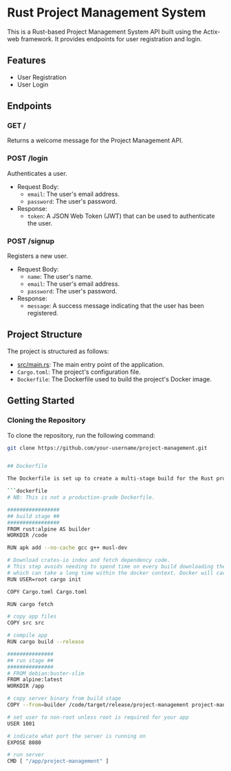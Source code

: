 # Rust Project Management System

This is a Rust-based Project Management System API built using the Actix-web framework. It provides endpoints for user registration and login.

## Features

* User Registration
* User Login

## Endpoints

### GET /

Returns a welcome message for the Project Management API.

### POST /login

Authenticates a user.

* Request Body:
	+ `email`: The user's email address.
	+ `password`: The user's password.
* Response:
	+ `token`: A JSON Web Token (JWT) that can be used to authenticate the user.

### POST /signup

Registers a new user.

* Request Body:
	+ `name`: The user's name.
	+ `email`: The user's email address.
	+ `password`: The user's password.
* Response:
	+ `message`: A success message indicating that the user has been registered.

## Project Structure

The project is structured as follows:

* [src/main.rs](cci:7://src/main.rs:0:0-0:0): The main entry point of the application.
* `Cargo.toml`: The project's configuration file.
* `Dockerfile`: The Dockerfile used to build the project's Docker image.
## Getting Started

### Cloning the Repository

To clone the repository, run the following command:
```bash
git clone https://github.com/your-username/project-management.git


## Dockerfile

The Dockerfile is set up to create a multi-stage build for the Rust project. It uses `rust:alpine` for the build stage and `alpine:latest` for the run stage.

```dockerfile
# NB: This is not a production-grade Dockerfile.

#################
## build stage ##
#################
FROM rust:alpine AS builder
WORKDIR /code

RUN apk add --no-cache gcc g++ musl-dev

# Download crates-io index and fetch dependency code.
# This step avoids needing to spend time on every build downloading the index
# which can take a long time within the docker context. Docker will cache it.
RUN USER=root cargo init

COPY Cargo.toml Cargo.toml

RUN cargo fetch

# copy app files
COPY src src

# compile app
RUN cargo build --release

###############
## run stage ##
###############
# FROM debian:buster-slim
FROM alpine:latest
WORKDIR /app

# copy server binary from build stage
COPY --from=builder /code/target/release/project-management project-management

# set user to non-root unless root is required for your app
USER 1001

# indicate what port the server is running on
EXPOSE 8080

# run server
CMD [ "/app/project-management" ]
